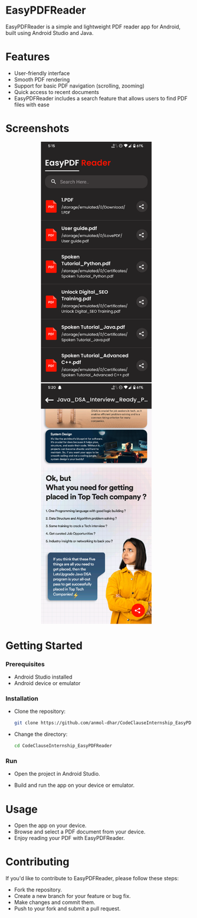 
# EasyPDFReader

EasyPDFReader is a simple and lightweight PDF reader app for Android, built using Android Studio and Java.

# Features

- User-friendly interface
- Smooth PDF rendering
- Support for basic PDF navigation (scrolling, zooming)
- Quick access to recent documents
- EasyPDFReader includes a search feature that allows users to find PDF files with ease

# Screenshots
<p align="center">
  <img src="Screenshots/screenshot%201.png" width="300">&nbsp;&nbsp;&nbsp;
  <img src="Screenshots/screenshot%202.png" width="300">&nbsp;&nbsp;&nbsp;
</p>

# Getting Started

### Prerequisites

- Android Studio installed
- Android device or emulator

### Installation

- Clone the repository:

   ```bash
   git clone https://github.com/anmol-dhar/CodeClauseInternship_EasyPDFReader.git

- Change the directory:

   ```bash
   cd CodeClauseInternship_EasyPDFReader

### Run

- Open the project in Android Studio.

- Build and run the app on your device or emulator.

# Usage

- Open the app on your device.
- Browse and select a PDF document from your device.
- Enjoy reading your PDF with EasyPDFReader.

# Contributing
 
If you'd like to contribute to EasyPDFReader, please follow these steps:

- Fork the repository.
- Create a new branch for your feature or bug fix.
- Make changes and commit them.
- Push to your fork and submit a pull request.

